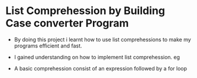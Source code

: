 # List Comprehession by Building Case converter Program
- By doing this project i learnt how to use list comprehessions to make my programs efficient and fast.
- I gained understanding on how to implement list comprehession. eg

- A basic comprehession consist of an expression followed by a for loop

